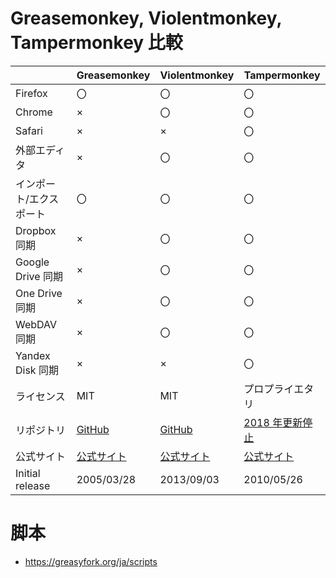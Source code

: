 # Greasemonkey, Violentmonkey, Tampermonkey 比較
|| Greasemonkey | Violentmonkey | Tampermonkey
-- |-- | -- | --
Firefox | 〇 | 〇 | 〇
Chrome | × | 〇 | 〇
Safari | × | × | 〇
外部エディタ | × | 〇 | 〇
インポート/エクスポート | 〇 | 〇 | 〇
Dropbox 同期 | × | 〇 | 〇
Google Drive 同期 | × | 〇 | 〇
One Drive 同期 | × | 〇 | 〇
WebDAV 同期 | × | 〇 | 〇
Yandex Disk 同期 | × | × | 〇
ライセンス | MIT | MIT | プロプライエタリ
リポジトリ | [GitHub](https://github.com/greasemonkey/greasemonkey/) | [GitHub](https://github.com/violentmonkey/violentmonkey) | [2018 年更新停止](https://github.com/Tampermonkey/tampermonkey)
公式サイト | [公式サイト](https://www.greasespot.net/) | [公式サイト](https://violentmonkey.github.io/) | [公式サイト](https://www.tampermonkey.net/)
Initial release | 2005/03/28 | 2013/09/03 | 2010/05/26

# 脚本
- https://greasyfork.org/ja/scripts

